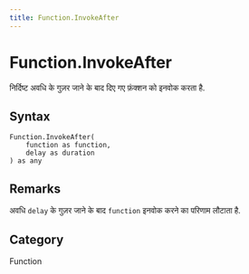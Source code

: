 ```yaml
---
title: Function.InvokeAfter
---
```


# Function.InvokeAfter


निर्दिष्ट अवधि के गुज़र जाने के बाद दिए गए फ़ंक्शन को इनवोक करता है.


## Syntax

```powerquery
Function.InvokeAfter(
    function as function,
    delay as duration
) as any
```


## Remarks

अवधि <code>delay</code> के गुज़र जाने के बाद <code>function</code> इनवोक करने का परिणाम लौटाता है.



## Category
Function
